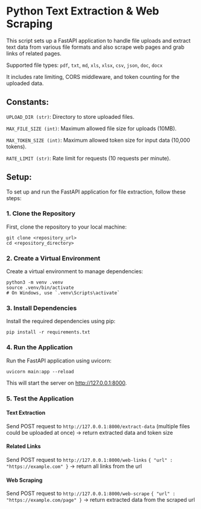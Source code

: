 # Python Text Extraction & Web Scraping

This script sets up a FastAPI application to handle file uploads and extract text data from various file formats and also scrape web pages and grab links of related pages.

Supported file types: `pdf`, `txt`, `md`, `xls`, `xlsx`, `csv`, `json`, `doc`, `docx`

It includes rate limiting, CORS middleware, and token counting for the uploaded data.

## Constants:

`UPLOAD_DIR (str)`: Directory to store uploaded files.

`MAX_FILE_SIZE (int)`: Maximum allowed file size for uploads (10MB).

`MAX_TOKEN_SIZE (int)`: Maximum allowed token size for input data (10,000 tokens).

`RATE_LIMIT (str)`: Rate limit for requests (10 requests per minute).

## Setup:

To set up and run the FastAPI application for file extraction, follow these steps:

### 1. Clone the Repository

First, clone the repository to your local machine:

```
git clone <repository_url>
cd <repository_directory>
```

### 2. Create a Virtual Environment

Create a virtual environment to manage dependencies:

```
python3 -m venv .venv
source .venv/bin/activate
# On Windows, use `.venv\Scripts\activate`
```

### 3. Install Dependencies

Install the required dependencies using pip:

```
pip install -r requirements.txt
```

### 4. Run the Application

Run the FastAPI application using uvicorn:

```
uvicorn main:app --reload
```

This will start the server on http://127.0.0.1:8000.

### 5. Test the Application

#### Text Extraction

Send POST request to `http://127.0.0.1:8000/extract-data` (multiple files could be uploaded at once)
-> return extracted data and token size

#### Related Links

Send POST request to `http://127.0.0.1:8000/web-links`
`{ "url" : "https://example.com" }`
-> return all links from the url

#### Web Scraping

Send POST request to `http://127.0.0.1:8000/web-scrape`
`{ "url" : "https://example.com/page" }`
-> return extracted data from the scraped url

